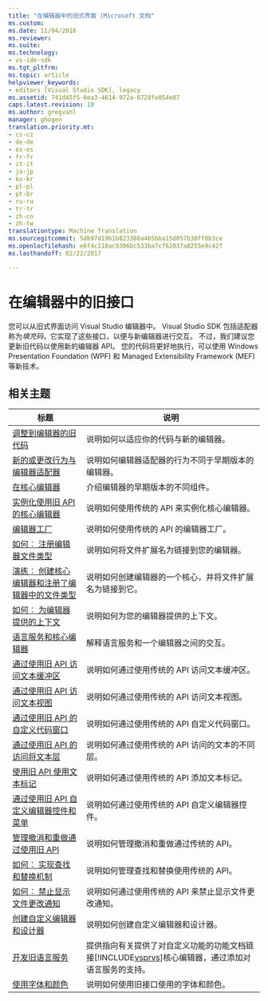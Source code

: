 ```yaml
---
title: "在编辑器中的旧式界面 |Microsoft 文档"
ms.custom: 
ms.date: 11/04/2016
ms.reviewer: 
ms.suite: 
ms.technology:
- vs-ide-sdk
ms.tgt_pltfrm: 
ms.topic: article
helpviewer_keywords:
- editors [Visual Studio SDK], legacy
ms.assetid: 741d45f5-0ea3-4614-972a-8728fe054e07
caps.latest.revision: 10
ms.author: gregvanl
manager: ghogen
translation.priority.mt:
- cs-cz
- de-de
- es-es
- fr-fr
- it-it
- ja-jp
- ko-kr
- pl-pl
- pt-br
- ru-ru
- tr-tr
- zh-cn
- zh-tw
translationtype: Machine Translation
ms.sourcegitcommit: 5db97d19b1b823388a465bba15d057b30ff0b3ce
ms.openlocfilehash: e6f4c118ac9306bc533ba7cf62037a8255e9c42f
ms.lasthandoff: 02/22/2017

---
```

# <a name="legacy-interfaces-in-the-editor"></a>在编辑器中的旧接口
您可以从旧式界面访问 Visual Studio 编辑器中。 Visual Studio SDK 包括适配器称为*填充码*，它实现了这些接口，以便与新编辑器进行交互。 不过，我们建议您更新旧代码以使用新的编辑器 API。 您的代码将更好地执行，可以使用 Windows Presentation Foundation (WPF) 和 Managed Extensibility Framework (MEF) 等新技术。  
  
## <a name="related-topics"></a>相关主题  
  
|标题|说明|  
|-----------|-----------------|  
|[调整到编辑器的旧代码](../extensibility/adapting-legacy-code-to-the-editor.md)|说明如何以适应你的代码与新的编辑器。|  
|[新的或更改行为与编辑器适配器](../extensibility/new-or-changed-behavior-with-editor-adapters.md)|说明如何编辑器适配器的行为不同于早期版本的编辑器。|  
|[在核心编辑器](../extensibility/inside-the-core-editor.md)|介绍编辑器的早期版本的不同组件。|  
|[实例化使用旧 API 的核心编辑器](../extensibility/instantiating-the-core-editor-by-using-the-legacy-api.md)|说明如何使用传统的 API 来实例化核心编辑器。|  
|[编辑器工厂](../extensibility/editor-factories.md)|说明如何使用传统的 API 的编辑器工厂。|  
|[如何︰ 注册编辑器文件类型](../extensibility/how-to-register-editor-file-types.md)|说明如何将文件扩展名为链接到您的编辑器。|  
|[演练︰ 创建核心编辑器和注册了编辑器中的文件类型](../extensibility/walkthrough-creating-a-core-editor-and-registering-an-editor-file-type.md)|说明如何创建编辑器的一个核心，并将文件扩展名为链接到它。|  
|[如何︰ 为编辑器提供的上下文](../extensibility/how-to-provide-context-for-editors.md)|说明如何为您的编辑器提供的上下文。|  
|[语言服务和核心编辑器](../extensibility/language-services-and-the-core-editor.md)|解释语言服务和一个编辑器之间的交互。|  
|[通过使用旧 API 访问文本缓冲区](../extensibility/accessing-the-text-buffer-by-using-the-legacy-api.md)|说明如何通过使用传统的 API 访问文本缓冲区。|  
|[通过使用旧 API 访问文本视图](../extensibility/accessing-thetext-view-by-using-the-legacy-api.md)|说明如何通过使用传统的 API 访问文本视图。|  
|[通过使用旧 API 的自定义代码窗口](../extensibility/customizing-code-windows-by-using-the-legacy-api.md)|说明如何通过使用传统的 API 自定义代码窗口。|  
|[通过使用旧 API 的访问将文本层](../extensibility/accessing-text-layers-by-using-the-legacy-api.md)|说明如何通过使用传统的 API 访问的文本的不同层。|  
|[使用旧 API 使用文本标记](../extensibility/using-text-markers-with-the-legacy-api.md)|说明如何通过使用传统的 API 添加文本标记。|  
|[通过使用旧 API 自定义编辑器控件和菜单](../extensibility/customizing-editor-controls-and-menus-by-using-the-legacy-api.md)|说明如何通过使用传统的 API 自定义编辑器控件。|  
|[管理撤消和重做通过使用旧 API](../extensibility/managing-undo-and-redo-by-using-the-legacy-api.md)|说明如何管理撤消和重做通过传统的 API。|  
|[如何︰ 实现查找和替换机制](../extensibility/how-to-implement-the-find-and-replace-mechanism.md)|说明如何管理查找和替换使用传统的 API。|  
|[如何︰ 禁止显示文件更改通知](../extensibility/how-to-suppress-file-change-notifications.md)|说明如何通过使用传统的 API 来禁止显示文件更改通知。|  
|[创建自定义编辑器和设计器](../extensibility/creating-custom-editors-and-designers.md)|说明如何创建自定义编辑器和设计器。|  
|[开发旧语言服务](../extensibility/internals/developing-a-legacy-language-service.md)|提供指向有关提供了对自定义功能的功能文档链接[!INCLUDE[vsprvs](../code-quality/includes/vsprvs_md.md)]核心编辑器，通过添加对语言服务的支持。|  
|[使用字体和颜色](../extensibility/using-fonts-and-colors.md)|说明如何使用旧接口使用的字体和颜色。|
